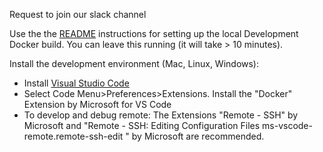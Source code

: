 Request to join our slack channel


Use the the [README](README.md) instructions for setting up the local Development Docker build. You can leave this running (it will take > 10 minutes).

Install the development environment (Mac, Linux, Windows):

* Install [Visual Studio Code](https://code.visualstudio.com/download)
* Select Code Menu>Preferences>Extensions.  Install the "Docker" Extension by Microsoft for VS Code
* To develop and debug remote: The Extensions "Remote - SSH" by Microsoft and "Remote - SSH: Editing Configuration Files
ms-vscode-remote.remote-ssh-edit
" by Microsoft are recommended.
